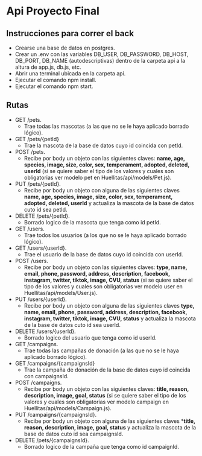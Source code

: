 # Api Proyecto Final

## Instrucciones para correr el back

- Crearse una base de datos en postgres.
- Crear un .env con las variables DB_USER, DB_PASSWORD, DB_HOST, DB_PORT, DB_NAME (autodescriptivas) dentro de la carpeta api a la altura de app.js, db.js, etc.
- Abrir una terminal ubicada en la carpeta api.
- Ejecutar el comando npm install.
- Ejecutar el comando npm start.

## Rutas

- GET /pets.
    * Trae todas las mascotas (a las que no se le haya aplicado borrado lógico).
- GET /pets/{petId}
    * Trae la mascota de la base de datos cuyo id coincida con petId.
- POST /pets.
    * Recibe por body un objeto con las siguientes claves: **name, age, species, image, size, color, sex, temperament, adopted, deleted, userId** (si se quiere saber el tipo de los valores y cuales son obligatorias ver modelo pet en Huellitas/api/models/Pet.js).
- PUT /pets/{petId}.
    * Recibe por body un objeto con alguna de las siguientes claves **name, age, species, image, size, color, sex, temperament, adopted, deleted, userId** y actualiza la mascota de la base de datos cuto id sea petId.
- DELETE /pets/{petId}.
    * Borrado logico de la mascota que tenga como id petId.
- GET /users.
    * Trae todos los usuarios (a los que no se le haya aplicado borrado lógico).
- GET /users/{userId}.
    * Trae el usuario de la base de datos cuyo id coincida con userId.
- POST /users.
    * Recibe por body un objeto con las siguientes claves: **type, name, email, phone, password, address, description, facebook, instagram, twitter, tiktok, image, CVU, status** (si se quiere saber el tipo de los valores y cuales son obligatorias ver modelo user en Huellitas/api/models/User.js).
- PUT /users/{userId}.
    * Recibe por body un objeto con alguna de las siguientes claves **type, name, email, phone, password, address, description, facebook, instagram, twitter, tiktok, image, CVU, status** y actualiza la mascota de la base de datos cuto id sea userId.
- DELETE /users/{userId}.
    * Borrado logico del usuario que tenga como id userId.
- GET /campaigns.
    * Trae todas las campañas de donación (a las que no se le haya aplicado borrado lógico).
- GET /campaigns/{campaignsId}
    * Trae la campaña de donación de la base de datos cuyo id coincida con campaignsId.
- POST /campaigns.
    * Recibe por body un objeto con las siguientes claves: **title, reason, description, image, goal, status** (si se quiere saber el tipo de los valores y cuales son obligatorias ver modelo campaign en Huellitas/api/models/Campaign.js).
- PUT /campaigns/{campaignsId}.
    * Recibe por body un objeto con alguna de las siguientes claves ***title, reason, description, image, goal, status** y actualiza la mascota de la base de datos cuto id sea campaignsId.
- DELETE /pets/{campaignsId}.
    * Borrado logico de la campaña que tenga como id campaignId.


